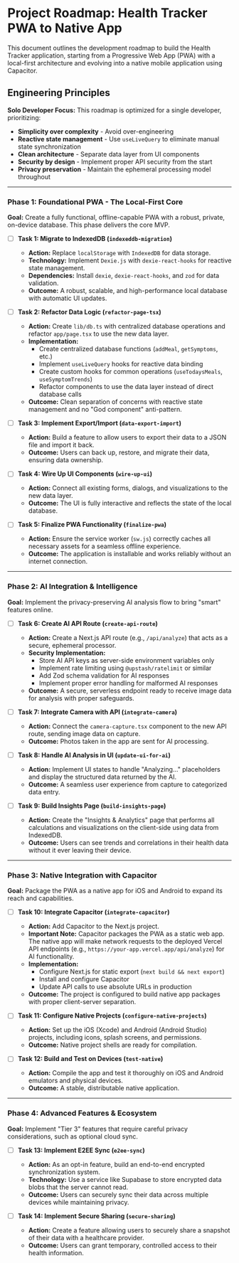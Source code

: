 # Project Roadmap: Health Tracker PWA to Native App

This document outlines the development roadmap to build the Health Tracker application, starting from a Progressive Web App (PWA) with a local-first architecture and evolving into a native mobile application using Capacitor.

## Engineering Principles

**Solo Developer Focus:** This roadmap is optimized for a single developer, prioritizing:
- **Simplicity over complexity** - Avoid over-engineering
- **Reactive state management** - Use `useLiveQuery` to eliminate manual state synchronization
- **Clean architecture** - Separate data layer from UI components
- **Security by design** - Implement proper API security from the start
- **Privacy preservation** - Maintain the ephemeral processing model throughout

---

### Phase 1: Foundational PWA - The Local-First Core

**Goal:** Create a fully functional, offline-capable PWA with a robust, private, on-device database. This phase delivers the core MVP.

-   [ ] **Task 1: Migrate to IndexedDB (`indexeddb-migration`)**
    -   **Action:** Replace `localStorage` with `IndexedDB` for data storage.
    -   **Technology:** Implement `Dexie.js` with `dexie-react-hooks` for reactive state management.
    -   **Dependencies:** Install `dexie`, `dexie-react-hooks`, and `zod` for data validation.
    -   **Outcome:** A robust, scalable, and high-performance local database with automatic UI updates.

-   [ ] **Task 2: Refactor Data Logic (`refactor-page-tsx`)**
    -   **Action:** Create `lib/db.ts` with centralized database operations and refactor `app/page.tsx` to use the new data layer.
    -   **Implementation:** 
        - Create centralized database functions (`addMeal`, `getSymptoms`, etc.)
        - Implement `useLiveQuery` hooks for reactive data binding
        - Create custom hooks for common operations (`useTodaysMeals`, `useSymptomTrends`)
        - Refactor components to use the data layer instead of direct database calls
    -   **Outcome:** Clean separation of concerns with reactive state management and no "God component" anti-pattern.

-   [ ] **Task 3: Implement Export/Import (`data-export-import`)**
    -   **Action:** Build a feature to allow users to export their data to a JSON file and import it back.
    -   **Outcome:** Users can back up, restore, and migrate their data, ensuring data ownership.

-   [ ] **Task 4: Wire Up UI Components (`wire-up-ui`)**
    -   **Action:** Connect all existing forms, dialogs, and visualizations to the new data layer.
    -   **Outcome:** The UI is fully interactive and reflects the state of the local database.

-   [ ] **Task 5: Finalize PWA Functionality (`finalize-pwa`)**
    -   **Action:** Ensure the service worker (`sw.js`) correctly caches all necessary assets for a seamless offline experience.
    -   **Outcome:** The application is installable and works reliably without an internet connection.

---

### Phase 2: AI Integration & Intelligence

**Goal:** Implement the privacy-preserving AI analysis flow to bring "smart" features online.

-   [ ] **Task 6: Create AI API Route (`create-api-route`)**
    -   **Action:** Create a Next.js API route (e.g., `/api/analyze`) that acts as a secure, ephemeral processor.
    -   **Security Implementation:**
        - Store AI API keys as server-side environment variables only
        - Implement rate limiting using `@upstash/ratelimit` or similar
        - Add Zod schema validation for AI responses
        - Implement proper error handling for malformed AI responses
    -   **Outcome:** A secure, serverless endpoint ready to receive image data for analysis with proper safeguards.

-   [ ] **Task 7: Integrate Camera with API (`integrate-camera`)**
    -   **Action:** Connect the `camera-capture.tsx` component to the new API route, sending image data on capture.
    -   **Outcome:** Photos taken in the app are sent for AI processing.

-   [ ] **Task 8: Handle AI Analysis in UI (`update-ui-for-ai`)**
    -   **Action:** Implement UI states to handle "Analyzing..." placeholders and display the structured data returned by the AI.
    -   **Outcome:** A seamless user experience from capture to categorized data entry.

-   [ ] **Task 9: Build Insights Page (`build-insights-page`)**
    -   **Action:** Create the "Insights & Analytics" page that performs all calculations and visualizations on the client-side using data from IndexedDB.
    -   **Outcome:** Users can see trends and correlations in their health data without it ever leaving their device.

---

### Phase 3: Native Integration with Capacitor

**Goal:** Package the PWA as a native app for iOS and Android to expand its reach and capabilities.

-   [ ] **Task 10: Integrate Capacitor (`integrate-capacitor`)**
    -   **Action:** Add Capacitor to the Next.js project.
    -   **Important Note:** Capacitor packages the PWA as a static web app. The native app will make network requests to the deployed Vercel API endpoints (e.g., `https://your-app.vercel.app/api/analyze`) for AI functionality.
    -   **Implementation:**
        - Configure Next.js for static export (`next build && next export`)
        - Install and configure Capacitor
        - Update API calls to use absolute URLs in production
    -   **Outcome:** The project is configured to build native app packages with proper client-server separation.

-   [ ] **Task 11: Configure Native Projects (`configure-native-projects`)**
    -   **Action:** Set up the iOS (Xcode) and Android (Android Studio) projects, including icons, splash screens, and permissions.
    -   **Outcome:** Native project shells are ready for compilation.

-   [ ] **Task 12: Build and Test on Devices (`test-native`)**
    -   **Action:** Compile the app and test it thoroughly on iOS and Android emulators and physical devices.
    -   **Outcome:** A stable, distributable native application.

---

### Phase 4: Advanced Features & Ecosystem

**Goal:** Implement "Tier 3" features that require careful privacy considerations, such as optional cloud sync.

-   [ ] **Task 13: Implement E2EE Sync (`e2ee-sync`)**
    -   **Action:** As an opt-in feature, build an end-to-end encrypted synchronization system.
    -   **Technology:** Use a service like Supabase to store encrypted data blobs that the server cannot read.
    -   **Outcome:** Users can securely sync their data across multiple devices while maintaining privacy.

-   [ ] **Task 14: Implement Secure Sharing (`secure-sharing`)**
    -   **Action:** Create a feature allowing users to securely share a snapshot of their data with a healthcare provider.
    -   **Outcome:** Users can grant temporary, controlled access to their health information.
